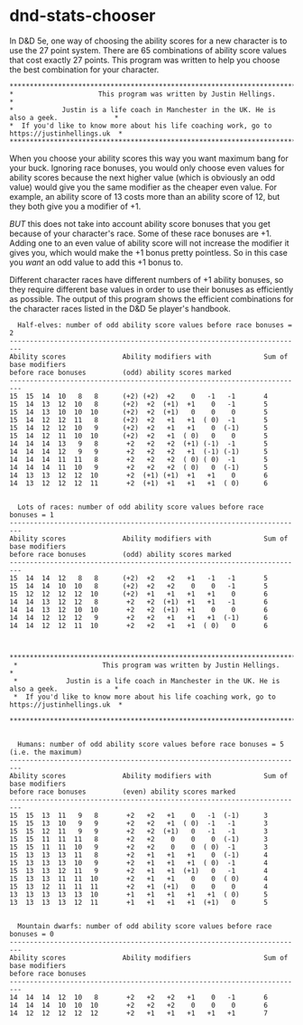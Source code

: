 # dnd-stats-chooser

In D&D 5e, one way of choosing the ability scores for a new character is to use the 27 point system. There are 65 combinations of ability score values that cost exactly 27 points. This program was written to help you choose the best combination for your character.


    **********************************************************************************************
    *                     This program was written by Justin Hellings.                           *
    *            Justin is a life coach in Manchester in the UK. He is also a geek.              *
    *  If you'd like to know more about his life coaching work, go to https://justinhellings.uk  *
    **********************************************************************************************



When you choose your ability scores this way you want maximum bang for your buck. Ignoring race bonuses, you would only choose even values for ability scores because the next higher value (which is obviously an odd value) would give you the same modifier as the cheaper even value. For example, an ability score of 13 costs more than an ability score of 12, but they both give you a modifier of +1.

*BUT* this does not take into account ability score bonuses that you get because of your character's race. Some of these race bonuses are +1. Adding one to an even value of ability score will not increase the modifier it gives you, which would make the +1 bonus pretty pointless. So in this case you *want* an odd value to add this +1 bonus to.

Different character races have different numbers of +1 ability bonuses, so they require different base values in order to use their bonuses as efficiently as possible. The output of this program shows the efficient combinations for the character races listed in the D&D 5e player's handbook.

    
      Half-elves: number of odd ability score values before race bonuses = 2
    -------------------------------------------------------------------------
    Ability scores              Ability modifiers with             Sum of base modifiers
    before race bonuses         (odd) ability scores marked        
    -------------------------------------------------------------------------
    15  15  14  10   8   8      (+2) (+2)  +2    0   -1   -1       4
    15  14  13  12  10   8      (+2)  +2  (+1)  +1    0   -1       5
    15  14  13  10  10  10      (+2)  +2  (+1)   0    0    0       5
    15  14  12  12  11   8      (+2)  +2   +1   +1  ( 0)  -1       5
    15  14  12  12  10   9      (+2)  +2   +1   +1    0  (-1)      5
    15  14  12  11  10  10      (+2)  +2   +1  ( 0)   0    0       5
    14  14  14  13   9   8       +2   +2   +2  (+1) (-1)  -1       5
    14  14  14  12   9   9       +2   +2   +2   +1  (-1) (-1)      5
    14  14  14  11  11   8       +2   +2   +2  ( 0) ( 0)  -1       5
    14  14  14  11  10   9       +2   +2   +2  ( 0)   0  (-1)      5
    14  13  13  12  12  10       +2  (+1) (+1)  +1   +1    0       6
    14  13  12  12  12  11       +2  (+1)  +1   +1   +1  ( 0)      6
    
    
      Lots of races: number of odd ability score values before race bonuses = 1
    -------------------------------------------------------------------------
    Ability scores              Ability modifiers with             Sum of base modifiers
    before race bonuses         (odd) ability scores marked        
    -------------------------------------------------------------------------
    15  14  14  12   8   8      (+2)  +2   +2   +1   -1   -1       5
    15  14  14  10  10   8      (+2)  +2   +2    0    0   -1       5
    15  12  12  12  12  10      (+2)  +1   +1   +1   +1    0       6
    14  14  13  12  12   8       +2   +2  (+1)  +1   +1   -1       6
    14  14  13  12  10  10       +2   +2  (+1)  +1    0    0       6
    14  14  12  12  12   9       +2   +2   +1   +1   +1  (-1)      6
    14  14  12  12  11  10       +2   +2   +1   +1  ( 0)   0       6
    
    
     **********************************************************************************************
     *                     This program was written by Justin Hellings.                           *
     *            Justin is a life coach in Manchester in the UK. He is also a geek.              *
     *  If you'd like to know more about his life coaching work, go to https://justinhellings.uk  *
     **********************************************************************************************
    
    
      Humans: number of odd ability score values before race bonuses = 5 (i.e. the maximum)
    -------------------------------------------------------------------------
    Ability scores              Ability modifiers with             Sum of base modifiers
    before race bonuses         (even) ability scores marked       
    -------------------------------------------------------------------------
    15  15  13  11   9   8       +2   +2   +1    0   -1  (-1)      3
    15  15  13  10   9   9       +2   +2   +1  ( 0)  -1   -1       3
    15  15  12  11   9   9       +2   +2  (+1)   0   -1   -1       3
    15  15  11  11  11   8       +2   +2    0    0    0  (-1)      3
    15  15  11  11  10   9       +2   +2    0    0  ( 0)  -1       3
    15  13  13  13  11   8       +2   +1   +1   +1    0  (-1)      4
    15  13  13  13  10   9       +2   +1   +1   +1  ( 0)  -1       4
    15  13  13  12  11   9       +2   +1   +1  (+1)   0   -1       4
    15  13  13  11  11  10       +2   +1   +1    0    0  ( 0)      4
    15  13  12  11  11  11       +2   +1  (+1)   0    0    0       4
    13  13  13  13  13  10       +1   +1   +1   +1   +1  ( 0)      5
    13  13  13  13  12  11       +1   +1   +1   +1  (+1)   0       5
    
    
      Mountain dwarfs: number of odd ability score values before race bonuses = 0
    -------------------------------------------------------------------------
    Ability scores              Ability modifiers                  Sum of base modifiers
    before race bonuses         
    -------------------------------------------------------------------------
    14  14  14  12  10   8       +2   +2   +2   +1    0   -1       6
    14  14  14  10  10  10       +2   +2   +2    0    0    0       6
    14  12  12  12  12  12       +2   +1   +1   +1   +1   +1       7
